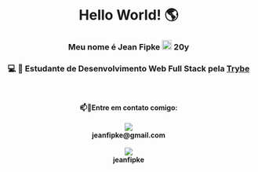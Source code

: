 <h1 align=center> <strong> Hello World! 🌎  </h1>

<h3 align=center> <strong> Meu nome é Jean Fipke <img src="https://images.emojiterra.com/twitter/512px/1f1e7-1f1f7.png" width = 20px> 20y </h3>

<h3 align=center> &#x1F4BB &#x1F680 Estudante de Desenvolvimento Web Full Stack pela <a href="https://www.betrybe.com/"> Trybe  <img src="https://u3r3f6s2.rocketcdn.me/wp-content/uploads/2020/12/main_logo-e1621602371409.png.webp" width = 15> </a> 
</h3>

#

 <p align=center>
    <strong> 📫📱Entre em contato comigo: <br>
        <br>
            <img src="https://img.shields.io/badge/Gmail-D14836?style=for-the-badge&logo=gmail&logoColor=white"> 
                <br> jeanfipke@gmail.com <br>
                    <br>
    <a href="https://www.linkedin.com/in/jeanfipke/" > <img src="https://img.shields.io/badge/LinkedIn-0077B5?style=for-the-badge&logo=linkedin&logoColor=white"  > </a>  
       <br> jeanfipke

</p>
